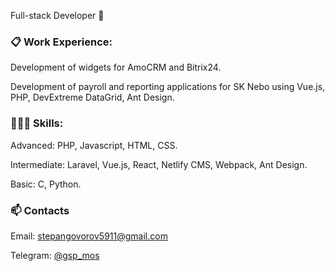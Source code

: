 Full-stack Developer 👋

### 📋 Work Experience:
Development of widgets for AmoCRM and Bitrix24.

Development of payroll and reporting applications for SK Nebo using Vue.js, PHP, DevExtreme DataGrid, Ant Design.

### 👨🏻‍💻 Skills:
Advanced: PHP, Javascript,  HTML, CSS.

Intermediate: Laravel, Vue.js, React, Netlify CMS,  Webpack, Ant Design.

Basic: C, Python.

### 📫 Contacts
Email: stepangovorov5911@gmail.com

Telegram: [@gsp_mos](https://t.me/gsp_mos)
